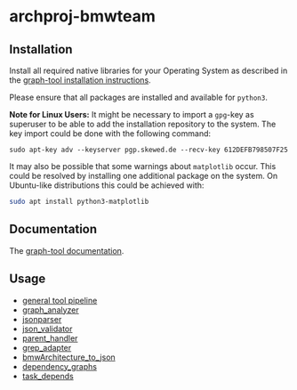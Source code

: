 # archproj-bmwteam

## Installation

Install all required native libraries for your Operating System as described in the 
[graph-tool installation instructions](https://git.skewed.de/count0/graph-tool/wikis/installation-instructions#native-installation).

Please ensure that all packages are installed and available for `python3`.

**Note for Linux Users:** It might be necessary to import a `gpg`-key as superuser to be able to add
the installation repository to the system. The key import could be done with the following command:
```
sudo apt-key adv --keyserver pgp.skewed.de --recv-key 612DEFB798507F25
```

It may also be possible that some warnings about `matplotlib` occur. This could be resolved by
installing one additional package on the system. On Ubuntu-like distributions this could be achieved
with:
```bash
sudo apt install python3-matplotlib
```

## Documentation

The [graph-tool documentation](https://graph-tool.skewed.de/static/doc/index.html).

## Usage

* [general tool pipeline](doc/general_tool_pipeline.md)
* [graph_analyzer](doc/graph_analyzer_doc.md)
* [jsonparser](doc/jsonparser_doc.md)
* [json_validator](doc/json_validator_doc.md)
* [parent_handler](doc/parent_handler_doc.md)
* [grep_adapter](doc/grep_adapter_doc.md)
* [bmwArchitecture_to_json](/doc/bmwArchitecture_to_json_doc.md)
* [dependency_graphs](/doc/dependency_graphs_doc.md)
* [task_depends](/doc/task_depends_doc.md)
